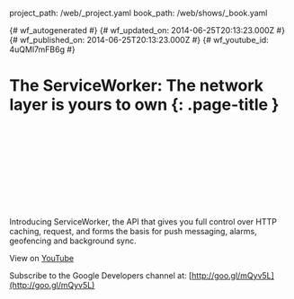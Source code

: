 project_path: /web/_project.yaml
book_path: /web/shows/_book.yaml

{# wf_autogenerated #}
{# wf_updated_on: 2014-06-25T20:13:23.000Z #}
{# wf_published_on: 2014-06-25T20:13:23.000Z #}
{# wf_youtube_id: 4uQMl7mFB6g #}

# The ServiceWorker: The network layer is yours to own {: .page-title }


<div class="video-wrapper">
  <iframe class="devsite-embedded-youtube-video" data-video-id="4uQMl7mFB6g"
          data-autohide="1" data-showinfo="0" frameborder="0" allowfullscreen>
  </iframe>
</div>

Introducing ServiceWorker, the API that gives you full control over HTTP caching, request, and forms the basis for push messaging, alarms, geofencing and background sync.

View on [YouTube](https://youtu.be/4uQMl7mFB6g)

Subscribe to the Google Developers channel at: [http://goo.gl/mQyv5L](http://goo.gl/mQyv5L)
